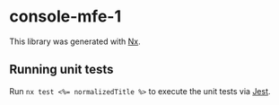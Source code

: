 # console-mfe-1

This library was generated with [Nx](https://nx.dev).

## Running unit tests

Run `nx test <%= normalizedTitle %>` to execute the unit tests via [Jest](https://jestjs.io).
